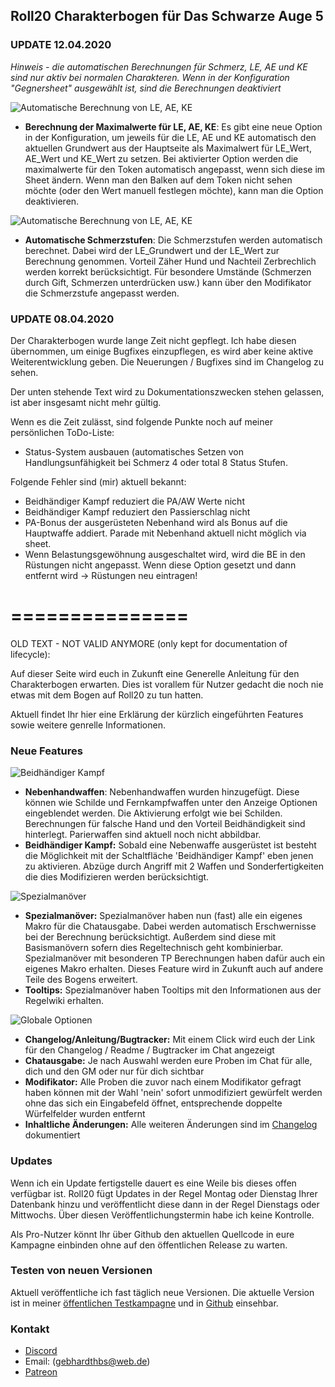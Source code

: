 ## Roll20 Charakterbogen für Das Schwarze Auge 5

### UPDATE 12.04.2020

*Hinweis - die automatischen Berechnungen für Schmerz, LE, AE und KE sind nur aktiv bei normalen Charakteren.*
*Wenn in der Konfiguration "Gegnersheet" ausgewählt ist, sind die Berechnungen deaktiviert*

![Automatische Berechnung von LE, AE, KE](https://i.imgur.com/c6XbiHa.jpg)
 * **Berechnung der Maximalwerte für LE, AE, KE**: Es gibt eine neue Option in der Konfiguration, um jeweils für die LE, AE und KE automatisch den aktuellen Grundwert aus der Hauptseite als Maximalwert für LE_Wert, AE_Wert und KE_Wert zu setzen. Bei aktivierter Option werden die maximalwerte für den Token automatisch angepasst, wenn sich diese im Sheet ändern. Wenn man den Balken auf dem Token nicht sehen möchte (oder den Wert manuell festlegen möchte), kann man die Option deaktivieren.
 
 ![Automatische Berechnung von LE, AE, KE]( https://i.imgur.com/TETwU5h.jpg)
 * **Automatische Schmerzstufen**: Die Schmerzstufen werden automatisch berechnet. Dabei wird der LE_Grundwert und der LE_Wert zur Berechnung genommen. Vorteil Zäher Hund und Nachteil Zerbrechlich werden korrekt berücksichtigt. Für besondere Umstände (Schmerzen durch Gift, Schmerzen unterdrücken usw.) kann über den Modifikator die Schmerzstufe angepasst werden.

### UPDATE 08.04.2020
Der Charakterbogen wurde lange Zeit nicht gepflegt. Ich habe diesen übernommen, um einige Bugfixes einzupflegen, es wird aber keine aktive Weiterentwicklung geben.
Die Neuerungen / Bugfixes sind im Changelog zu sehen.

Der unten stehende Text wird zu Dokumentationszwecken stehen gelassen, ist aber insgesamt nicht mehr gültig.

Wenn es die Zeit zulässt, sind folgende Punkte noch auf meiner persönlichen ToDo-Liste:
 - Status-System ausbauen (automatisches Setzen von Handlungsunfähigkeit bei Schmerz 4 oder total 8 Status Stufen.

Folgende Fehler sind (mir) aktuell bekannt:
 - Beidhändiger Kampf reduziert die PA/AW Werte nicht
 - Beidhändiger Kampf reduziert den Passierschlag nicht
 - PA-Bonus der ausgerüsteten Nebenhand wird als Bonus auf die Hauptwaffe addiert. Parade mit Nebenhand aktuell nicht möglich via sheet.
 - Wenn Belastungsgewöhnung ausgeschaltet wird, wird die BE in den Rüstungen nicht angepasst. Wenn diese Option gesetzt und dann entfernt wird -> Rüstungen neu eintragen!

===============
===============

OLD TEXT - NOT VALID ANYMORE (only kept for documentation of lifecycle):

Auf dieser Seite wird euch in Zukunft eine Generelle Anleitung für den Charakterbogen erwarten. Dies ist vorallem für Nutzer gedacht die noch nie etwas mit dem Bogen auf Roll20 zu tun hatten.

Aktuell findet Ihr hier eine Erklärung der kürzlich eingeführten Features sowie weitere genrelle Informationen.

### Neue Features

![Beidhändiger Kampf](https://i.imgur.com/8ytS1Zu.png)
 * **Nebenhandwaffen**: Nebenhandwaffen wurden hinzugefügt. Diese können wie Schilde und Fernkampfwaffen unter den Anzeige Optionen eingeblendet werden. Die Aktivierung erfolgt wie bei Schilden. Berechnungen für falsche Hand und den Vorteil Beidhändigkeit sind hinterlegt. Parierwaffen sind aktuell noch nicht abbildbar.
 * **Beidhändiger Kampf:** Sobald eine Nebenwaffe ausgerüstet ist besteht die Möglichkeit mit der Schaltfläche 'Beidhändiger Kampf' eben jenen zu aktivieren. Abzüge durch Angriff mit 2 Waffen und Sonderfertigkeiten die dies Modifizieren werden berücksichtigt.
 
![Spezialmanöver](https://i.imgur.com/4n5EHku.png)
 * **Spezialmanöver:** Spezialmanöver haben nun (fast) alle ein eigenes Makro für die Chatausgabe. Dabei werden automatisch Erschwernisse bei der Berechnung berücksichtigt. Außerdem sind diese mit Basismanövern sofern dies Regeltechnisch geht kombinierbar. Spezialmanöver mit besonderen TP Berechnungen haben dafür auch ein eigenes Makro erhalten. Dieses Feature wird in Zukunft auch auf andere Teile des Bogens erweitert.
 * **Tooltips:** Spezialmanöver haben Tooltips mit den Informationen aus der Regelwiki erhalten.

![Globale Optionen](https://i.imgur.com/GpYN42a.png)
 * **Changelog/Anleitung/Bugtracker:** Mit einem Click wird euch der Link für den Changelog / Readme / Bugtracker im Chat angezeigt
 * **Chatausgabe:** Je nach Auswahl werden eure Proben im Chat für alle, dich und den GM oder nur für dich sichtbar
 * **Modifikator:** Alle Proben die zuvor nach einem Modifikator gefragt haben können mit der Wahl 'nein' sofort unmodifiziert gewürfelt werden ohne das sich ein Eingabefeld öffnet, entsprechende doppelte Würfelfelder wurden entfernt
 * **Inhaltliche Änderungen:** Alle weiteren Änderungen sind im [Changelog](https://github.com/Meteox/roll20-character-sheets/blob/master/Das_Schwarze_Auge_5/changelog.md) dokumentiert

### Updates

Wenn ich ein Update fertigstelle dauert es eine Weile bis dieses offen verfügbar ist. Roll20 fügt Updates in der Regel Montag oder Dienstag Ihrer Datenbank hinzu und veröffentlicht diese dann in der Regel Dienstags oder Mittwochs. Über diesen Veröffentlichungstermin habe ich keine Kontrolle.

Als Pro-Nutzer könnt Ihr über Github den aktuellen Quellcode in eure Kampagne einbinden ohne auf den öffentlichen Release zu warten.


### Testen von neuen Versionen

Aktuell veröffentliche ich fast täglich neue Versionen. Die aktuelle Version ist in meiner [öffentlichen Testkampagne](https://app.roll20.net/join/1206379/qP-T_Q) und in [Github](https://github.com/Meteox/roll20-character-sheets/tree/master/Das_Schwarze_Auge_5) einsehbar. 

### Kontakt

* [Discord](https://discord.gg/KT5qj9)
* Email: (gebhardthbs@web.de)
* [Patreon](https://www.patreon.com/user?u=118076)